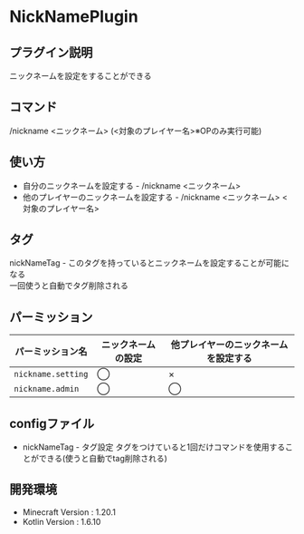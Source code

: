 # NickNamePlugin

## プラグイン説明
ニックネームを設定をすることができる

## コマンド
/nickname <ニックネーム> (<対象のプレイヤー名>※OPのみ実行可能)

## 使い方
- 自分のニックネームを設定する - /nickname <ニックネーム>
- 他のプレイヤーのニックネームを設定する - /nickname <ニックネーム> <対象のプレイヤー名>

## タグ
nickNameTag - このタグを持っているとニックネームを設定することが可能になる <br>
一回使うと自動でタグ削除される

## パーミッション
| パーミッション名           | ニックネームの設定 | 他プレイヤーのニックネームを設定する |
|--------------------|-----------|--------------------|
| `nickname.setting` | ◯         | ×                  |
| `nickname.admin`   | ◯         | ◯                  |

## configファイル
- nickNameTag - タグ設定 タグをつけていると1回だけコマンドを使用することができる(使うと自動でtag削除される)

## 開発環境
- Minecraft Version : 1.20.1
- Kotlin Version : 1.6.10